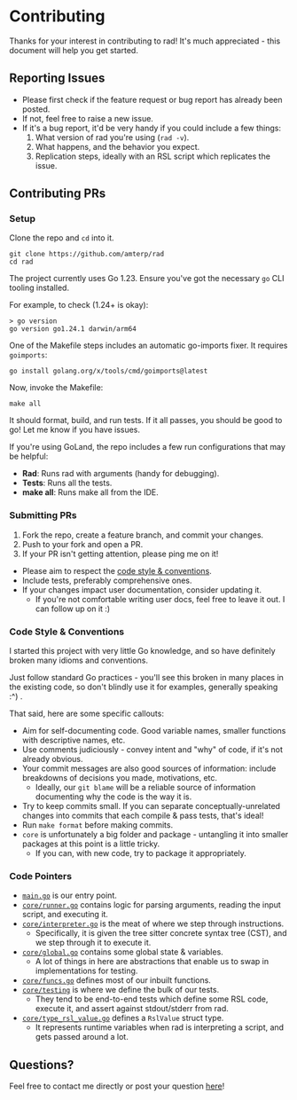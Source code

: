 # Contributing

Thanks for your interest in contributing to rad! It's much appreciated - this document will help you get started.

## Reporting Issues

- Please first check if the feature request or bug report has already been posted.
- If not, feel free to raise a new issue.
- If it's a bug report, it'd be very handy if you could include a few things:
  1. What version of rad you're using (`rad -v`).
  2. What happens, and the behavior you expect.
  3. Replication steps, ideally with an RSL script which replicates the issue.

## Contributing PRs

### Setup

Clone the repo and `cd` into it.

```shell
git clone https://github.com/amterp/rad
cd rad
```

The project currently uses Go 1.23. Ensure you've got the necessary `go` CLI tooling installed.

For example, to check (1.24+ is okay):

```
> go version
go version go1.24.1 darwin/arm64
```

One of the Makefile steps includes an automatic go-imports fixer. It requires `goimports`:

```shell
go install golang.org/x/tools/cmd/goimports@latest
```

Now, invoke the Makefile:

```shell
make all
```

It should format, build, and run tests. If it all passes, you should be good to go! Let me know if you have issues.

If you're using GoLand, the repo includes a few run configurations that may be helpful:

- **Rad**: Runs rad with arguments (handy for debugging).
- **Tests**: Runs all the tests.
- **make all**: Runs make all from the IDE.

### Submitting PRs

1. Fork the repo, create a feature branch, and commit your changes.
2. Push to your fork and open a PR.
3. If your PR isn't getting attention, please ping me on it!

- Please aim to respect the [code style & conventions](#code-style--conventions).
- Include tests, preferably comprehensive ones.
- If your changes impact user documentation, consider updating it.
  - If you're not comfortable writing user docs, feel free to leave it out. I can follow up on it :) 

### Code Style & Conventions

I started this project with very little Go knowledge, and so have definitely broken many idioms and conventions.

Just follow standard Go practices - you'll see this broken in many places in the existing code, so don't
blindly use it for examples, generally speaking :^) .

That said, here are some specific callouts:

- Aim for self-documenting code. Good variable names, smaller functions with descriptive names, etc.
- Use comments judiciously - convey intent and "why" of code, if it's not already obvious.
- Your commit messages are also good sources of information: include breakdowns of decisions you made, motivations, etc.
  - Ideally, our `git blame` will be a reliable source of information documenting why the code is the way it is.
- Try to keep commits small. If you can separate conceptually-unrelated changes into commits that each compile & pass tests, that's ideal!
- Run `make format` before making commits.
- `core` is unfortunately a big folder and package - untangling it into smaller packages at this point is a little tricky.
  - If you can, with new code, try to package it appropriately.

### Code Pointers

- [`main.go`](./main.go) is our entry point.
- [`core/runner.go`](./core/runner.go) contains logic for parsing arguments, reading the input script, and executing it.
- [`core/interpreter.go`](./core/interpreter.go) is the meat of where we step through instructions.
  - Specifically, it is given the tree sitter concrete syntax tree (CST), and we step through it to execute it.
- [`core/global.go`](./core/global.go) contains some global state & variables.
  - A lot of things in here are abstractions that enable us to swap in implementations for testing.
- [`core/funcs.go`](./core/funcs.go) defines most of our inbuilt functions.
- [`core/testing`](./core/testing) is where we define the bulk of our tests.
  - They tend to be end-to-end tests which define some RSL code, execute it, and assert against stdout/stderr from rad.
- [`core/type_rsl_value.go`](./core/type_rsl_value.go) defines a `RslValue` struct type.
  - It represents runtime variables when rad is interpreting a script, and gets passed around a lot.

## Questions?

Feel free to contact me directly or post your question [here](https://github.com/amterp/rad/discussions)!

